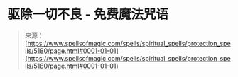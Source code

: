 <!--yml

category: 未分类

date: 2024-06-12 18:39:13

-->

# 驱除一切不良 - 免费魔法咒语

> 来源：[https://www.spellsofmagic.com/spells/spiritual_spells/protection_spells/5180/page.html#0001-01-01](https://www.spellsofmagic.com/spells/spiritual_spells/protection_spells/5180/page.html#0001-01-01)
